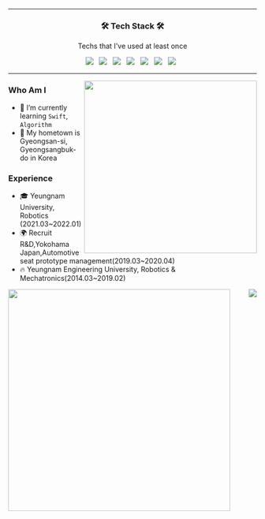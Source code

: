 <hr>
<h3 align="center"><b>🛠 Tech Stack 🛠</b></h3>
<p align="center"> Techs that I've used at least once </p>
<p align="center">
<img src="https://img.shields.io/badge/-Swift-F05138?style=flat&logo=Swift&logoColor=white"/></a> &nbsp 
<img src="https://img.shields.io/badge/-Python-000000?style=flat&logo=Python&logoColor=white"/></a> &nbsp 
<img src="https://img.shields.io/badge/HTML5-E34F26?style=flat-square&logo=HTML5&logoColor=white"/></a> &nbsp
<img src="https://img.shields.io/badge/CSS3-1572B6?style=flat-square&logo=CSS3&logoColor=white"/></a> &nbsp
<img src="https://img.shields.io/badge/JavaScript-F7DF1E?style=flat-square&logo=JavaScript&logoColor=white"/></a> &nbsp
<img src="https://img.shields.io/badge/React-61DAFB?style=flat-square&logo=React&logoColor=white"/></a> &nbsp
<img src="https://img.shields.io/badge/SQLite-003B57?style=flat-square&logo=SQLite&logoColor=white"/></a> &nbsp
<hr>
<img align="right" width="350px" src="https://github-readme-stats.vercel.app/api/top-langs/?username=lee02029&layout=compact" />

### Who Am I

- 🌱 I’m currently learning `Swift`, `Algorithm`
- 🚅 My hometown is Gyeongsan-si, Gyeongsangbuk-do in Korea


### Experience

- 🎓 Yeungnam University, Robotics (2021.03~2022.01)
- 🌍 Recruit R&D,Yokohama Japan,Automotive seat prototype management(2019.03~2020.04)
- 🔥 Yeungnam Engineering University, Robotics & Mechatronics(2014.03~2019.02) 

<img align="left" width="450px" src="https://github-readme-stats.vercel.app/api?username=lee02029&show_icons=true&theme=cobalt">
<img align='right' src="http://mazassumnida.wtf/api/v2/generate_badge?boj=lee02029">






